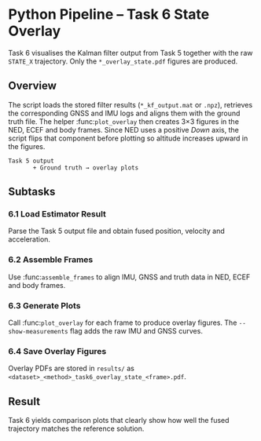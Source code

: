 # Python Pipeline – Task 6 State Overlay

Task 6 visualises the Kalman filter output from Task 5 together with the raw
`STATE_X` trajectory. Only the ``*_overlay_state.pdf`` figures are produced.

## Overview

The script loads the stored filter results (`*_kf_output.mat` or `.npz`),
retrieves the corresponding GNSS and IMU logs and aligns them with the ground
truth file. The helper :func:`plot_overlay` then creates 3×3 figures in the NED,
ECEF and body frames.  Since NED uses a positive *Down* axis, the script flips
that component before plotting so altitude increases upward in the figures.

```text
Task 5 output
       + Ground truth → overlay plots
```

## Subtasks

### 6.1 Load Estimator Result
Parse the Task 5 output file and obtain fused position, velocity and acceleration.

### 6.2 Assemble Frames
Use :func:`assemble_frames` to align IMU, GNSS and truth data in NED, ECEF and body frames.

### 6.3 Generate Plots
Call :func:`plot_overlay` for each frame to produce overlay figures. The ``--show-measurements`` flag adds the raw IMU and GNSS curves.

### 6.4 Save Overlay Figures
Overlay PDFs are stored in ``results/`` as ``<dataset>_<method>_task6_overlay_state_<frame>.pdf``.

## Result

Task 6 yields comparison plots that clearly show how well the fused trajectory
matches the reference solution.
